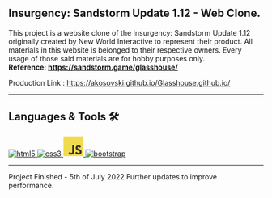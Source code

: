 ## Insurgency: Sandstorm Update 1.12 - Web Clone.
This project is a website clone of the Insurgency: Sandstorm Update 1.12 originally created by New World Interactive to represent their product. All materials in this website is belonged to their respective owners. Every usage of those said materials are for hobby purposes only.</br>
**Reference: https://sandstorm.game/glasshouse/**

Production Link : https://akosovski.github.io/Glasshouse.github.io/

---

## Languages & Tools 🛠️

<p align="left">
  <a href="https://www.w3.org/html/" target="_blank"> <img src="https://www.svgrepo.com/show/349402/html5.svg" alt="html5" width="40" height="40"/> </a>
  <a href="https://www.w3schools.com/css/" target="_blank"> <img src="https://www.svgrepo.com/show/349330/css3.svg" alt="css3" width="40" height="40"/> </a>
  <a href="https://developer.mozilla.org/en-US/docs/Web/JavaScript" target="_blank"> <img src="https://raw.githubusercontent.com/devicons/devicon/master/icons/javascript/javascript-original.svg" alt="javascript" width="40" height="40"/> </a>
  <a href="https://getbootstrap.com/" target="_blank"> <img src="https://upload.wikimedia.org/wikipedia/commons/thumb/b/b2/Bootstrap_logo.svg/512px-Bootstrap_logo.svg.png" alt="bootstrap" width="48" height="40"/> </a>
</p>

---

Project Finished - 5th of July 2022
Further updates to improve performance.
